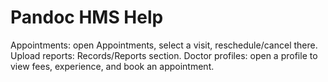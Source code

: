 # Pandoc HMS Help
Appointments: open Appointments, select a visit, reschedule/cancel there.
Upload reports: Records/Reports section.
Doctor profiles: open a profile to view fees, experience, and book an appointment.
